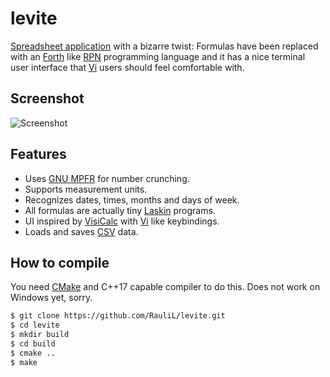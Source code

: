 # levite

[Spreadsheet application] with a bizarre twist: Formulas have been replaced
with an [Forth] like [RPN] programming language and it has a nice terminal
user interface that [Vi] users should feel comfortable with.

[Spreadsheet application]: https://en.wikipedia.org/wiki/Spreadsheet
[Forth]: https://en.wikipedia.org/wiki/Forth_(programming_language)
[RPN]: https://en.wikipedia.org/wiki/Reverse_Polish_notation

## Screenshot

![Screenshot](https://raw.github.com/RauliL/levite/main/screenshot.png)

## Features

- Uses [GNU MPFR] for number crunching.
- Supports measurement units.
- Recognizes dates, times, months and days of week.
- All formulas are actually tiny [Laskin] programs.
- UI inspired by [VisiCalc] with [Vi] like keybindings.
- Loads and saves [CSV] data.

[GNU MPFR]: https://en.wikipedia.org/wiki/GNU_MPFR
[Laskin]: https://github.com/RauliL/laskin
[VisiCalc]: https://en.wikipedia.org/wiki/VisiCalc
[Vi]: https://en.wikipedia.org/wiki/Vi_(text_editor)
[CSV]: https://en.wikipedia.org/wiki/Comma-separated_values

## How to compile

You need [CMake] and C++17 capable compiler to do this. Does not work on
Windows yet, sorry.

```bash
$ git clone https://github.com/RauliL/levite.git
$ cd levite
$ mkdir build
$ cd build
$ cmake ..
$ make
```

[CMake]: https://www.cmake.org
